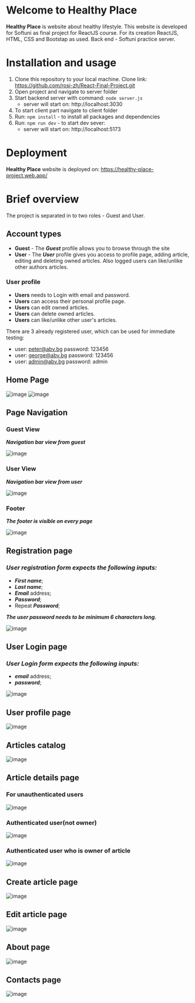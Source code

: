 # Welcome to Healthy Place
**Healthy Place** is website about healthy lifestyle. This website is developed for Softuni as final project for ReactJS course. 
For its creation ReactJS, HTML, CSS and Bootstap as used. Back end - Softuni practice server. 

# Installation and usage
1. Clone this repository to your local machine. Clone link: https://github.com/rosi-zh/React-Final-Project.git
2. Open project and navigate to server folder
3. Start backend server with command: ```node server.js```
     - server will start on: http://localhost:3030
4. To start client part navigate to client folder
5. Run: ```npm install``` - to install all packages and dependencies
6. Run: ```npm run dev``` - to start dev sever:
    - server will start on: http://localhost:5173

# Deployment
**Healthy Place** website is deployed on: https://healthy-place-project.web.app/

# Brief overview
The project is separated in to two roles - Guest and User.

## Account types
- **Guest** - The **_Guest_** profile allows you to browse through the site
- **User** - The **_User_** profile gives you access to profile page, adding article, editing and deleting owned articles. Also
logged users can like/unlike other authors articles.

### User profile
- **Users** needs to Login with email and password.
- **Users** can access their personal profile page.
- **Users** can edit owned articles.
- **Users** can delete owned articles.
- **Users** can like/unlike other user's articles.

There are 3 already registered user, which can be used for immediate testing:
- user: peter@abv.bg password: 123456
- user: george@abv.bg password: 123456
- user: admin@abv.bg password: admin

## Home Page
![image](https://github.com/rosi-zh/React-Final-Project/assets/114585722/79882c09-3595-43f6-96fb-764a0ce350de)
![image](https://github.com/rosi-zh/React-Final-Project/assets/114585722/61db6bc3-d809-43dd-a0cd-041c4fcaa120)

## Page Navigation

### Guest View
***Navigation bar view from guest***

![image](https://github.com/rosi-zh/React-Final-Project/assets/114585722/6a59ee56-3a66-4f95-8b90-dcba9d145913)

### User View
***Navigation bar view from user***

![image](https://github.com/rosi-zh/React-Final-Project/assets/114585722/3b859174-36a5-4c05-9403-40968258ace9)

### Footer
***The footer is visible on every page***

![image](https://github.com/rosi-zh/React-Final-Project/assets/114585722/d2f51978-a82c-4ee7-b137-7acc9321a6b4)

## Registration page

### _User registration form expects the following inputs:_
- **_First name_**;
- **_Last name_**;
- **_Email_** address;
- **_Password_**;
- Repeat **_Password_**;

**_The user password needs to be minimum 6 characters long._**

![image](https://github.com/rosi-zh/React-Final-Project/assets/114585722/dc211bd8-a2d5-4707-aec7-85b7b2efd7ca)

## User Login page
### _User Login form expects the following inputs:_
- **_email_** address;
- **_password_**;

![image](https://github.com/rosi-zh/React-Final-Project/assets/114585722/f6bc703c-4e81-4fff-b799-82429adb2668)

## User profile page

![image](https://github.com/rosi-zh/React-Final-Project/assets/114585722/3797be95-8830-48b2-9bcf-31f26beb1471)

## Articles catalog

![image](https://github.com/rosi-zh/React-Final-Project/assets/114585722/c907e898-538e-42b4-a598-c2916a2af3ee)

## Article details page

### For unauthenticated users

![image](https://github.com/rosi-zh/React-Final-Project/assets/114585722/623d7f81-5708-4d61-9e5a-e59841e92fd5)

### Authenticated user(not owner) 

![image](https://github.com/rosi-zh/React-Final-Project/assets/114585722/bf642d52-0076-493d-94f5-f8fbcc6902c8)

### Authenticated user who is owner of article

![image](https://github.com/rosi-zh/React-Final-Project/assets/114585722/72a459e5-5a31-47a3-9668-c5b2110b49ff)

## Create article page

![image](https://github.com/rosi-zh/React-Final-Project/assets/114585722/60d93d1d-cc70-49c5-bc1d-47df25e5a7ea)


## Edit article page

![image](https://github.com/rosi-zh/React-Final-Project/assets/114585722/74d9fff8-d1e6-449f-aff1-a840e9bff3d1)

## About page

![image](https://github.com/rosi-zh/React-Final-Project/assets/114585722/69a58bda-c462-4763-8f42-35a5f19f772f)

## Contacts page

![image](https://github.com/rosi-zh/React-Final-Project/assets/114585722/57ef27b6-c678-4011-96be-de77b83d721e)

